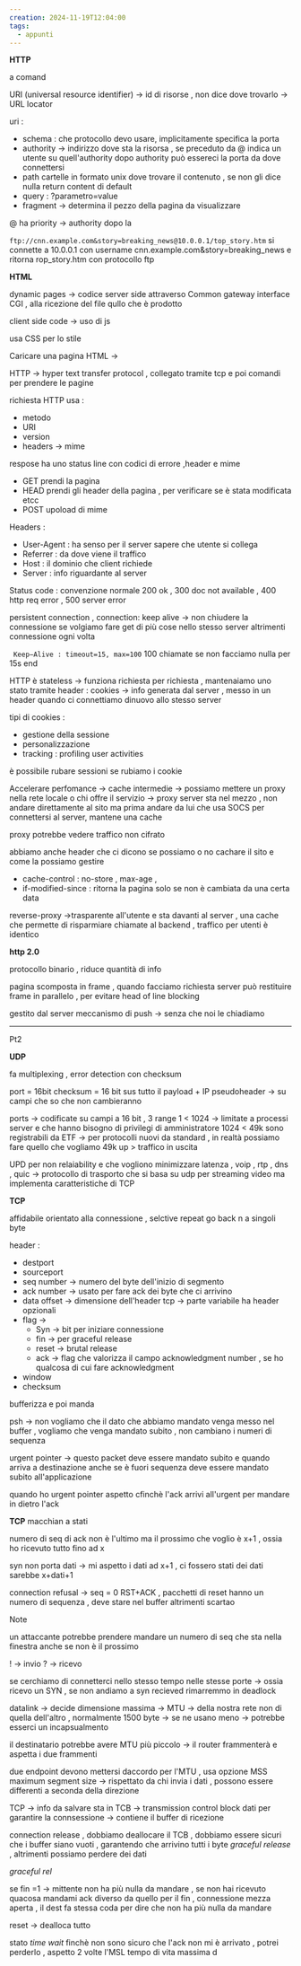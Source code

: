 ```yaml
---
creation: 2024-11-19T12:04:00
tags:
  - appunti
---
```

**HTTP**

a comand

URI (universal resource identifier) -> id di risorse , non dice dove trovarlo -> URL  locator 

uri :
+ schema : che protocollo devo usare, implicitamente specifica la porta 
+ authority -> indirizzo dove sta la risorsa , se preceduto da @ indica un utente su quell'authority dopo authority può essereci la porta da dove connettersi
+ path cartelle in formato unix dove trovare il contenuto , se non gli dice nulla return content di default
+ query : ?parametro=value 
+ fragment -> determina il pezzo della pagina da visualizzare

@ ha priority -> authority dopo la 

`ftp://cnn.example.com&story=breaking_news@10.0.0.1/top_story.htm` 
si connette a 10.0.0.1 con username cnn.example.com&story=breaking_news e ritorna rop_story.htm con protocollo ftp 

**HTML**

dynamic pages -> codice server side attraverso Common gateway interface CGI , alla ricezione del file qullo che è prodotto

client side code -> uso di js 

usa CSS per lo stile 

Caricare una pagina HTML -> 

HTTP -> hyper text transfer protocol , collegato tramite tcp e poi comandi per prendere le pagine

richiesta HTTP usa : 
+ metodo 
+ URI
+ version
+ headers -> mime

respose ha uno status line con codici di errore ,header e mime

+ GET prendi la pagina 
+ HEAD prendi gli header della pagina , per verificare se è stata modificata etcc
+ POST upoload di mime

Headers :
+ User-Agent : ha senso per il server sapere che utente si collega
+ Referrer : da dove viene il traffico
+ Host : il dominio che client richiede
+ Server : info riguardante al server

Status code : convenzione normale 200 ok , 300 doc not available , 400 http req error , 500 server error

persistent connection , connection: keep alive -> non chiudere la connessione se volgiamo fare get di più cose nello stesso server altrimenti connessione ogni volta

` Keep−Alive : timeout=15, max=100`
100 chiamate se non facciamo nulla per 15s end

HTTP è stateless -> funziona richiesta per richiesta , mantenaiamo uno stato tramite header : cookies -> info generata dal server , messo in un header quando ci connettiamo dinuovo allo stesso server

tipi di cookies : 
+ gestione della sessione
+ personalizzazione
+ tracking : profiling user activities 

è possibile rubare sessioni se rubiamo i cookie

Accelerare perfomance -> cache intermedie -> possiamo mettere un proxy nella rete locale o chi offre il servizio -> proxy server sta nel mezzo , non andare direttamente al sito ma prima andare da lui che usa SOCS per connettersi al server, mantene una cache

proxy potrebbe vedere traffico non cifrato 

abbiamo anche header che ci dicono se possiamo o no cachare il sito e come la possiamo gestire 
+ cache-control : no-store , max-age ,
+ if-modified-since : ritorna la pagina solo se non è cambiata da una certa data 

reverse-proxy ->trasparente all'utente e sta davanti al server , una cache che permette di risparmiare chiamate al backend , traffico per utenti è identico

**http 2.0** 

protocollo binario , riduce quantità di info 

pagina scomposta in frame , quando facciamo richiesta server può restituire frame in parallelo , per evitare head of line blocking 

gestito dal server
meccanismo di push -> senza che noi le chiadiamo 

--- 
Pt2

**UDP**

fa multiplexing , error detection con checksum

port = 16bit
checksum = 16 bit sus tutto il payload + IP pseudoheader -> su campi che so che non cambieranno 

ports -> codificate su campi a 16 bit , 3 range 1 < 1024 -> limitate a processi server e che hanno bisogno di privilegi di amministratore 
1024 < 49k sono registrabili da ETF -> per protocolli nuovi da standard , in realtà possiamo fare quello che vogliamo 
49k up > traffico in uscita 

UPD per non relaiability e che vogliono minimizzare latenza , voip , rtp , dns , quic -> protocollo di trasporto che si basa su udp per streaming video ma implementa caratteristiche di TCP

**TCP** 

affidabile orientato alla connessione , selctive repeat go back n a singoli byte

header : 
+ destport
+ sourceport
+ seq number -> numero del byte dell'inizio di segmento 
+ ack number -> usato per fare ack dei byte che ci arrivino
+ data offset -> dimensione dell'header tcp -> parte variabile ha header opzionali
+ flag -> 
	+ Syn -> bit per iniziare connessione
	+ fin -> per graceful release
	+ reset -> brutal release
	+ ack -> flag che valorizza il campo acknowledgment number , se ho qualcosa di cui fare acknowledgment
+ window 
+ checksum

bufferizza e poi manda

psh -> non vogliamo che il dato che abbiamo mandato venga messo nel buffer , vogliamo che venga mandato subito , non cambiano i numeri di sequenza 

urgent pointer -> questo packet deve essere mandato subito e quando arriva a destinazione anche se è fuori sequenza deve essere mandato subito all'applicazione 

quando ho urgent pointer aspetto cfinchè l'ack arrivi all'urgent per mandare in dietro l'ack

**TCP** macchian a stati

numero di seq di ack non è l'ultimo ma il prossimo che voglio è x+1 , ossia ho ricevuto tutto fino ad x 

syn non porta dati -> mi aspetto i dati ad x+1 , ci fossero stati dei dati sarebbe x+dati+1

connection refusal -> seq = 0 RST+ACK , pacchetti di reset hanno un numero di sequenza , deve stare nel buffer altrimenti scartao 

>[!note] 
un attaccante potrebbe prendere mandare un numero di seq che sta nella finestra anche se non è il prossimo 

! -> invio ? -> ricevo

se cerchiamo di connetterci nello stesso tempo nelle stesse porte -> ossia ricevo un SYN , se non andiamo a syn recieved rimarremmo in deadlock 

datalink -> decide dimensione massima -> MTU -> della nostra rete non di quella dell'altro , normalmente 1500 byte -> se ne usano meno -> potrebbe esserci un incapsualmento 

il destinatario potrebbe avere MTU più piccolo -> il router frammenterà e aspetta i due frammenti 

due endpoint devono mettersi daccordo per l'MTU , usa opzione MSS maximum segment size -> rispettato da chi invia i dati , possono essere differenti a seconda della direzione 

TCP -> info da salvare sta in TCB -> transmission control block dati per garantire la connsessione -> contiene il buffer di ricezione 

connection release , dobbiamo deallocare il TCB , dobbiamo essere sicuri che i buffer siano vuoti , garantendo che arrivino tutti i byte *graceful release* , altrimenti possiamo perdere dei dati

*graceful rel*

se fin =1 -> mittente non ha più nulla da mandare , se non hai ricevuto quacosa mandami ack diverso da quello per il fin , connessione mezza aperta , il dest fa stessa coda per dire che non ha più nulla da mandare

reset -> dealloca tutto 

stato *time wait* finchè non sono sicuro che l'ack non mi è arrivato , potrei perderlo , aspetto 2 volte l'MSL tempo di vita massima d 